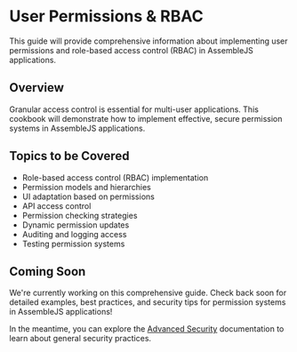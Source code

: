 # User Permissions & RBAC

This guide will provide comprehensive information about implementing user permissions and role-based access control (RBAC) in AssembleJS applications.

## Overview

Granular access control is essential for multi-user applications. This cookbook will demonstrate how to implement effective, secure permission systems in AssembleJS applications.

## Topics to be Covered

- Role-based access control (RBAC) implementation
- Permission models and hierarchies
- UI adaptation based on permissions
- API access control
- Permission checking strategies
- Dynamic permission updates
- Auditing and logging access
- Testing permission systems

## Coming Soon

We're currently working on this comprehensive guide. Check back soon for detailed examples, best practices, and security tips for permission systems in AssembleJS applications!

In the meantime, you can explore the [Advanced Security](../advanced-security) documentation to learn about general security practices.